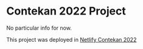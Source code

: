 # Contekan 2022 Project

No particular info for now.

This project was deployed in [Netlify Contekan 2022](https://contekan-2022.netlify.app)

